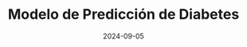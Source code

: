 ---
layout: default
modal-id: 6
date: 2024-09-05
img: Project6.png
alt: analisis-diabetes
project-date: September 2024
title: Modelo de Predicción de Diabetes
technologies: Python, Pandas, Scikit-learn, Matplotlib, Seaborn, XGBoost
methodology: Análisis de Datos, Aprendizaje Automático, Análisis Exploratorio de Datos (EDA)
category: Ciencia de Datos
description: Desarrollé un modelo de aprendizaje automático para predecir diabetes utilizando la Base de Datos de Diabetes de los Indios Pima. El proyecto incluyó un extenso análisis exploratorio de datos, ingeniería de características y la implementación de varios algoritmos de clasificación, incluyendo Regresión Logística, Random Forest, SVM y XGBoost. El modelo final alcanzó una puntuación ROC AUC de 0.8389, demostrando fuertes capacidades predictivas para el diagnóstico de diabetes. Los resultados más relevantes mostraron que la glucosa en sangre, el índice de masa corporal (IMC) y la edad son los predictores más importantes de diabetes. Se observó un trade-off entre precisión y recall en los modelos más complejos. Las conclusiones sugieren que los esfuerzos de prevención deberían centrarse en el control de los niveles de glucosa y el manejo del peso, y que la implementación clínica debería considerar un enfoque de dos etapas utilizando tanto modelos interpretables como de alto rendimiento.
github: https://github.com/AndresQuinto5/analisis_diabetes_Kaggle

---